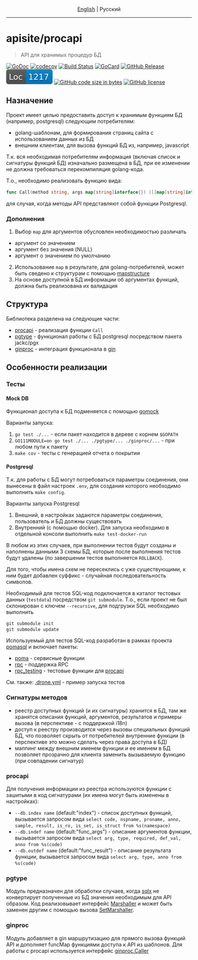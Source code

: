<p align="center">
  <a href="README.md#apisiteprocapi">English</a> |
  <span>Pусский</span>
</p>

---

# apisite/procapi
> API для хранимых процедур БД

[![GoDoc][gd1]][gd2]
 [![codecov][cc1]][cc2]
 [![Build Status][bs1]][bs2]
 [![GoCard][gc1]][gc2]
 [![GitHub Release][gr1]][gr2]
 ![Lines Of code](loc.svg "Lines of code")
 [![GitHub code size in bytes][sz]]()
 [![GitHub license][gl1]][gl2]

[bs1]: https://cloud.drone.io/api/badges/apisite/procapi/status.svg
[bs2]: https://cloud.drone.io/apisite/procapi
[cc1]: https://codecov.io/gh/apisite/procapi/branch/master/graph/badge.svg
[cc2]: https://codecov.io/gh/apisite/procapi
[gd1]: https://godoc.org/github.com/apisite/procapi?status.svg
[gd2]: https://godoc.org/github.com/apisite/procapi
[gc1]: https://goreportcard.com/badge/github.com/apisite/procapi
[gc2]: https://goreportcard.com/report/github.com/apisite/procapi
[gr1]: https://img.shields.io/github/release-pre/apisite/procapi.svg
[gr2]: https://github.com/apisite/procapi/releases
[sz]: https://img.shields.io/github/languages/code-size/apisite/procapi.svg
[gl1]: https://img.shields.io/github/license/apisite/procapi.svg
[gl2]: LICENSE

## Назначение

Проект имеет целью предоставить доступ к хранимым функциям БД (например, postgresql) следующим потребителям:
* golang-шаблонам, для формирования страниц сайта с использованием данных из БД
* внешним клиентам, для вызова функций БД из, например, javascript

Т.к. вся необходимая потребителям информация (включая список и сигнатуры функций БД) изначально размещена в БД, при ее изменении не должна требоваться перекомпиляция golang-кода.

Т.о., необходимо реализовать функцию вида:
```go
func Call(method string, args map[string]interface{}) ([]map[string]interface{}, error) {}
```
для случая, когда методы API представляют собой функции Postgresql.

### Дополнения

1. Выбор `map` для аргументов обусловлен необходимостью различать
  * аргумент со значением
  * аргумент без значения (NULL)
  * аргумент о значением по умолчанию
2. Использование `map` в результате, для golang-потребителей, может быть сведено к структурам с помощью [mapstructure](https://github.com/mitchellh/mapstructure)
3. На основе доступной в БД информации об аргументах функций, должна быть реализована их валидация

## Структура

Библиотека разделена на следующие части:

* [procapi](https://github.com/apisite/procapi) - реализация функции `Call`
* [pgtype](https://github.com/apisite/procapi/tree/master/pgtype) - функционал работы с БД postgresql посредством пакета jackc/pgx
* [ginproc](https://github.com/apisite/procapi/tree/master/ginproc) - интеграция функционала в [gin](https://github.com/gin-gonic/gin)

## Особенности реализации

### Тесты

#### Mock DB

Функционал доступа к БД подменяется с помощью [gomock](https://github.com/golang/mock/)

Варианты запуска:

1. `go test ./...` - если пакет находится в дереве с корнем `$GOPATH`
2. `GO111MODULE=on go test ./... ./pgtype/... ./ginproc/...` - при любом пути к пакету
3. `make cov` - тесты с генерацией отчета о покрытии

#### Postgresql

Т.к. для работы с БД могут потребоваться параметры соединения, они вынесены в файл настроек `.env`, для создания которого необходимо выполнить `make config`.

Варианты запуска Postgresql

1. Внешний, в настройках задаются параметры соединения, пользователь и БД должны существовать
2. Внутренний (с помощью docker). Для запуска необходимо в отдельной консоли выполнить `make test-docker-run`

В любом из этих случаев, при выполнении тестов будут созданы и наполнены данными 3 схемы БД, которые после выполнения тестов будут удалены (по завершении тестов выполняется `ROLLBACK`).

Для того, чтобы имена схем не пересеклись с уже существующими, к ним будет добавлен суффикс - случайная последовательность символов.

Необходимый для тестов SQL-код подключается в каталог тестовых данных (`testdata`) посредством `git submodule`. Т.о., если проект не был склонирован с ключем `--recursive`, для подгрузки SQL необходимо выполнить
```
git submodule init
git submodule update
```

Используемый для тестов SQL-код разработан в рамках проекта [pomasql](https://github.com/pomasql) и включает пакеты:

* [poma](https://github.com/pomasql/poma) - сервисные функции
* [rpc](https://github.com/pomasql/rpc) - поддержка RPC
* [rpc_testing](https://github.com/pomasql/rpc_testing) - тестовые функции для [procapi](https://github.com/apisite/procapi)

См. также: [.drone.yml](https://github.com/apisite/procapi/blob/master/.drone.yml) - пример запуска тестов

### Сигнатуры методов

* реестр доступных функций (и их сигнатуры) хранится в БД, там же хранятся описания функций, аргументов, результатов и примеры вызова (в перспективе - с поддержкой i18n)
* доступ к реестру производится через вызовы специальных функций БД, что позволяет скрыть от потребителей внутренние функции (в перспективе это можно сделать через права доступа в БД)
* маппинг между внешним именем функции и ее именем в БД позволяет прозрачно для клиента заменить вызываемую функцию (при совпадении сигнатур)

### procapi

Для получения информации из реестра используются функции с зашитыми в код сигнатурами (их имена могут быть изменены в настройках):

* `--db.index name` (default:"index") - список доступных функций, вызывается запросом вида `select code, nspname, proname, anno, sample, result, is_ro, is_set, is_struct from %s(namespace)`
* `--db.indef name` (default:"func_args") - описание аргументов функции, вызывается запросом вида `select arg, type, required, def_val, anno from %s(code)`
* `--db.outdef name` (default:"func_result") - описание результата функции, вызывается запросом вида `select arg, type, anno from %s(code)`

### pgtype

Модуль предназначен для обработки случаев, когда [sqlx](https://github.com/jmoiron/sqlx) не конвертирует полученные из БД значения необходимым для API образом. Код реализовывает интерфейс [Marshaller](https://godoc.org/github.com/apisite/procapi#Marshaller) и может быть заменен другим с помощью вызова [SetMarshaller](https://godoc.org/github.com/apisite/procapi#Service.SetMarshaller).

### ginproc

Модуль добавляет в gin маршрутизацию для прямого вызова функций API и дополняет funcMap функциями доступа к API из шаблонов.
Для работы с procapi используется интерфейс [ginproc.Caller](https://godoc.org/github.com/apisite/procapi/ginproc#Caller)

